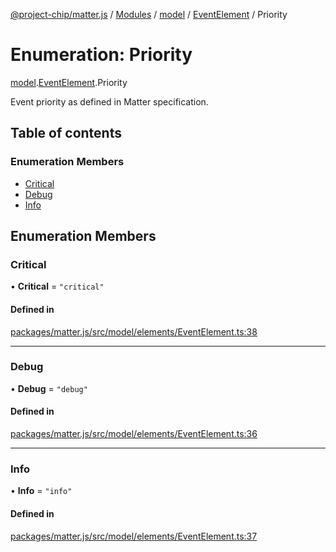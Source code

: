 [@project-chip/matter.js](../README.md) / [Modules](../modules.md) / [model](../modules/model.md) / [EventElement](../modules/model.EventElement.md) / Priority

# Enumeration: Priority

[model](../modules/model.md).[EventElement](../modules/model.EventElement.md).Priority

Event priority as defined in Matter specification.

## Table of contents

### Enumeration Members

- [Critical](model.EventElement.Priority.md#critical)
- [Debug](model.EventElement.Priority.md#debug)
- [Info](model.EventElement.Priority.md#info)

## Enumeration Members

### Critical

• **Critical** = ``"critical"``

#### Defined in

[packages/matter.js/src/model/elements/EventElement.ts:38](https://github.com/project-chip/matter.js/blob/2d9f2165d2672864fda3496a6d0d5f93597f82c6/packages/matter.js/src/model/elements/EventElement.ts#L38)

___

### Debug

• **Debug** = ``"debug"``

#### Defined in

[packages/matter.js/src/model/elements/EventElement.ts:36](https://github.com/project-chip/matter.js/blob/2d9f2165d2672864fda3496a6d0d5f93597f82c6/packages/matter.js/src/model/elements/EventElement.ts#L36)

___

### Info

• **Info** = ``"info"``

#### Defined in

[packages/matter.js/src/model/elements/EventElement.ts:37](https://github.com/project-chip/matter.js/blob/2d9f2165d2672864fda3496a6d0d5f93597f82c6/packages/matter.js/src/model/elements/EventElement.ts#L37)
